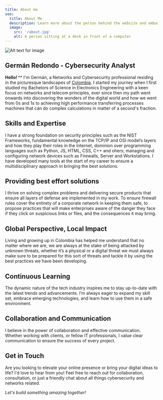 ```yaml
---
title: About me
seo:
  title: About Me
  description: Learn more about the person behind the website and embark on a journey of inspiration and shared experiences.
  image:
    src: '/about.jpg'
    alt: A person sitting at a desk in front of a computer
---
```


![Alt text for image](/about.jpeg)

## Germán Redondo - Cybersecurity Analyst

**Hello! ^^**  I'm Germán, a Networks and Cybersecurity professional residing in the picturesque landscapes of [Colombia](https://en.wikipedia.org/wiki/Colombia). I started my journey when I first studied my Bachelors of Science in Electronics Engineering with a keen focus on networks and telecom principles, ever since then my path went onwards into discovering the wonders of the digital world and how we went from 0s and 1s to achieving high performance transferring processes machines that can do complex calculations in matter of a second's fraction.

## Skills and Expertise

I have a strong foundation on security principles such as the NIST Frameworks, fundamental knowledge on the TCP/IP and OSI model’s layers and how they play their roles in the Internet, dominion over programming languages such as Python, JS, HTML, CSS, C++ and ohers; managing and configuring network devices such as Firewalls, Server and Workstations. I have developed many tools at the start of my career to ensure a multidisciplinary approach in bringing the best solutions.
## Providing best effort solutions

I thrive on solving complex problems and delivering secure products that ensure all layers of defense are implemented in my work. To ensure firewall rules cover the entirety of a corporate network in keeping them safe, to propose practices that will make enterprises aware of the danger they face if they click on suspicious links or files, and the consequences it may bring.

## Global Perspective, Local Impact

Living and growing up in Colombia has helped me understand that no matter where we are, we are always at the stake of being attacked by unknown threats, whether it’s a physical or a digital threat we must always make sure to be prepared for this sort of threats and tackle it by using the best practices we have been developing.

## Continuous Learning

The dynamic nature of the tech industry inspires me to stay up-to-date with the latest trends and advancements. I’m always eager to expand my skill set, embrace emerging technologies, and learn how to use them in a safe environment.

## Collaboration and Communication

I believe in the power of collaboration and effective communication. Whether working with clients, or fellow IT professionals, I value clear communication to ensure the success of every project.

## Get in Touch

Are you looking to elevate your online presence or bring your digital ideas to life? I'd love to hear from you! Feel free to reach out for collaboration, consultation, or just a friendly chat about all things cybersecurity and networks related.

_Let's build something amazing together!_
